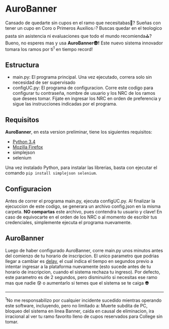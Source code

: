 # AuroBanner
Cansado de quedarte sin cupos en el ramo que necesitabas:no_good:? Sueñas con tener un cupo en Coro o Primeros Auxilios:notes:? Buscas quedar en el teologico pasta sin asistencia ni evaluaciones que todo el mundo recomienda:church:? Bueno, no esperes mas y usa **AuroBanner:fearful:!** Este nuevo sistema innovador tomara los ramos por ti<sup>1</sup> en tiempo record!

## Estructura

* main.py: El programa principal. Una vez ejecutado, correra solo sin necesidad de ser supervisado
* configUC.py: El programa de configuracion. Corre este codigo para configurar tu contraseña, nombre de usuario y los NRC de los ramos que desees tomar. Fijate en ingresar los NRC en orden de preferencia y sigue las instrucciones indicadas por el programa.

## Requisitos
**AuroBanner**, en esta version preliminar, tiene los siguientes requisitos:

* [Python 3.4](https://www.python.org/)
* [Mozilla Firefox](https://www.mozilla.org/en-US/firefox/new/)
* simplejson
* selenium

Una vez instalado Python, para instalar las librerias, basta con ejecutar el comando `pip install simplejson selenium`.

## Configuracion
Antes de correr el programa main.py, ejecuta configUC.py. Al finalizar la ejecuccion de este codigo, se generara un archivo config.json en la misma carpeta. **NO compartas** este archivo, pues contendra tu usuario y clave! En caso de equivocarte en el orden de los NRC o al momento de escribir tus credenciales, simplemente ejecuta el programa nuevamente.

## AuroBanner
Luego de haber configurado AuroBanner, corre main.py unos minutos antes del comienzo de tu horario de inscripcion. El unico parametro que podrias llegar a cambiar es [delay](https://github.com/vectorcrumb/AuroBanner/blob/57c9837c67b00c0a3396ff0ca9a9aff6e37781f8/main.py#L11), el cual indica el tiempo en segundos previo a intentar ingresar a la plataforma nuevamente (esto sucede antes de tu horario de inscripcion, cuando el sistema rechaza tu ingreso). Por defecto, este parametro es de 2 segundos, pero disminuirlo si necesitas ese ramo mas que nadie :cold_sweat: o aumentarlo si temes que el sistema se te caiga :alien:

---
<sup>1</sup>No me responsabilizo por cualquier incidente sucedido mientras operando este software, incluyendo, pero no limitado a: Muerte subdita de PC, bloqueo del sistema en linea Banner, caida en causal de eliminacion, ira irracional al ver tu ramo favorito lleno de cupos reservados para College sin tomar.

